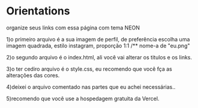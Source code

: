 # Orientations
organize seus links com essa página com tema NEON


1)o primeiro arquivo é a sua imagem de perfil, de preferência escolha uma imagem quadrada, estilo instagram, proporção 1:1 /** nome-a de "eu.png"

2)o segundo arquivo é o index.html, ali você vai alterar os titulos e os links.

3)o ter cediro arquivo é o style.css, eu recomendo que você fça as alterações das cores.

4)deixei o arquivo comentado nas partes que eu achei necessárias..

5)recomendo que você use a hospedagem gratuita da Vercel.
